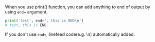 When you use print() function, you can add anything to end of output by using `end=` argument.

```python
print('test', end=', this is END\n')
# test, this is END
```

If you don't use `end=`, linefeed code(e.g. \n) automatically added.
